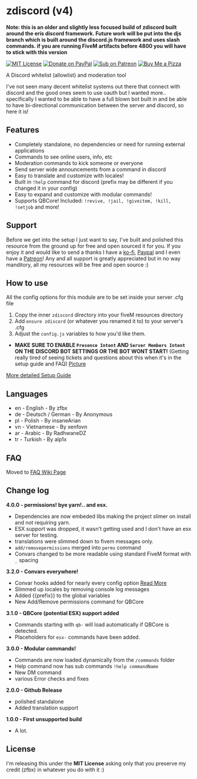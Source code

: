 # zdiscord (v4)


**Note: this is an older and slightly less focused build of zdiscord built around the eris discord framework. Future work will be put into the djs branch which is built around the discord.js framework and uses slash commands. if you are running FiveM artifacts before 4800 you will have to stick with this version**

[![MIT License](https://img.shields.io/badge/License-MIT-green?style=for-the-badge&logo=opensourceinitiative)](https://opensource.org/licenses/MIT)
[![Donate on PayPal](https://img.shields.io/badge/Donate-PayPal-%2300457C?style=for-the-badge&logo=paypal)](https://paypal.me/zfbx)
[![Sub on Patreon](https://img.shields.io/badge/Support-Patreon-%23FF424D?style=for-the-badge&logo=patreon)](https://www.patreon.com/zfbx)
[![Buy Me a Pizza](https://img.shields.io/badge/Pizza-BuyMeACoffee-%23FFDD00?style=for-the-badge&logo=buymeacoffee)](https://www.buymeacoffee.com/zfbx)

A Discord whitelist (allowlist) and moderation tool 

I've not seen many decent whitelist systems out there that connect with discord and the good ones seem to use oauth but I wanted more.. specifically I wanted to be able to have a full blown bot built in and be able to have bi-directional communication between the server and discord, so here it is!

## Features

- Completely standalone, no dependencies or need for running external applications
- Commands to see online users, info, etc
- Moderation commands to kick someone or everyone
- Send server wide announcements from a command in discord
- Easy to translate and customize with locales!
- Built in `!help` command for discord (prefix may be different if you changed it in your config)
- Easy to expand and customize with modular commands!
- Supports QBCore! Included: `!revive, !jail, !giveitem, !kill, !setjob` and more!

## Support

Before we get into the setup I just want to say, I've built and polished this resource from the ground up for free and open sourced it for you. If you enjoy it and would like to send a thanks I have a [ko-fi](https://ko-fi.com/zfbx8), [Paypal](https://paypal.me/zfbx) and I even have a [Patreon](https://www.patreon.com/zfbx)! Any and all support is greatly appreciated but in no way manditory, all my resources will be free and open source :)


## How to use

All the config options for this module are to be set inside your server .cfg file

1. Copy the inner `zdiscord` directory into your fiveM resources directory
2. Add `ensure zdiscord` (or whatever you renamed it to) to your server's .cfg
3. Adjust the `config.js` variables to how you'd like them.

* **MAKE SURE TO ENABLE `Presence Intent` AND `Server Members Intent` ON THE DISCORD BOT SETTINGS OR THE BOT WONT START!** (Getting really tired of seeing tickets and questions about this when it's in the setup guide and FAQ) [Picture](https://github.com/zfbx/zdiscord/wiki/FAQ#intents)

[More detailed Setup Guide](https://github.com/zfbx/zdiscord/wiki/Setup)

## Languages

- en - English - By zfbx
- de - Deutsch / German - By Anonymous
- pl - Polish - By insaneArian
- vn - Vietnamese - By xenfovn
- ar - Arabic - By RadhwaneDZ
- tr - Turkish - By alp1x


## FAQ

Moved to [FAQ Wiki Page](https://github.com/zfbx/zdiscord/wiki/FAQ)

## Change log

**4.0.0 - permissions! bye yarn!.. and esx.**

- Dependencies are now embeded libs making the project slimer on install and not requiring yarn.
- ESX support was dropped, it wasn't getting used and I don't have an esx server for testing.
- translations were slimmed down to fivem messages only.
- `add/removepermissions` merged into `perms` command
-  Convars changed to be more readable using standard FiveM format with `_` spacing

**3.2.0 - Convars everywhere!**

- Convar hooks added for nearly every config option [Read More](https://github.com/zfbx/zdiscord/wiki/Convars)
- Slimmed up locales by removing console log messages
- Added {{prefix}} to the global variables
- New Add/Remove permissions command for QBCore


**3.1.0 - QBCore (potential ESX) support added**

- Commands starting with `qb-` will load automatically if QBCore is detected.
- Placeholders for `esx-` commands have been added.
    

**3.0.0 - Modular commands!**

- Commands are now loaded dynamically from the `/commands` folder
- Help command now has sub commands `!help commandName`
- New DM command
- various Error checks and fixes
    

**2.0.0 - Github Release**

- polished standalone
- Added translation support


**1.0.0 - First unsupported build**

- A lot.



## License

I'm releasing this under the **MIT License** asking only that you preserve my credit (zfbx) in whatever you do with it :)
